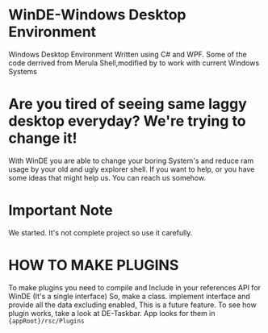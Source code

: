 # WinDE-Windows Desktop Environment
Windows Desktop Environment Written using C# and WPF. Some of the code derrived from Merula Shell,modified by to work with current Windows Systems
# Are you tired of seeing same laggy desktop everyday? We're trying to change it! 
With WinDE you are able to change your boring System's and reduce ram usage by your old and ugly explorer shell.
If you want to help, or you have some ideas that might help us. You can reach us somehow. 
# Important Note
We started. It's not complete project so use it carefully. 
# HOW TO MAKE PLUGINS
To make plugins you need to compile and Include in your references API for WinDE (It's a single interface) 
So, make a class. implement interface and provide all the data excluding enabled, This is a future feature. To see how plugin works, take a look at DE-Taskbar. 
App looks for them in
<code>{appRoot}/rsc/Plugins</code>

